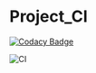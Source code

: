 # Project_CI

[![Codacy Badge](https://api.codacy.com/project/badge/Grade/d543edf0713c45788b2f22cf971d94e3)](https://app.codacy.com/manual/99002483/Project_CI?utm_source=github.com&utm_medium=referral&utm_content=99002483/Project_CI&utm_campaign=Badge_Grade_Dashboard)

![CI](https://github.com/99002483/Project_CI/workflows/CI/badge.svg)


